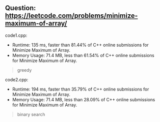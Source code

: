 ## Question: https://leetcode.com/problems/minimize-maximum-of-array/

code1.cpp:
* Runtime: 135 ms, faster than 81.44% of C++ online submissions for Minimize Maximum of Array.
* Memory Usage: 71.4 MB, less than 61.54% of C++ online submissions for Minimize Maximum of Array.
> greedy

code2.cpp:
* Runtime: 194 ms, faster than 35.79% of C++ online submissions for Minimize Maximum of Array.
* Memory Usage: 71.4 MB, less than 28.09% of C++ online submissions for Minimize Maximum of Array.
> binary search